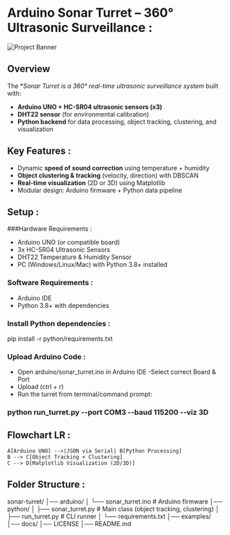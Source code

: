 # Arduino Sonar Turret – 360° Ultrasonic Surveillance :

![Project Banner](docs/banner_placeholder.png)

## Overview

The **Sonar Turret is a **360°* real-time ultrasonic surveillance system** built with:
- **Arduino UNO + HC-SR04 ultrasonic sensors (x3)**
- **DHT22 sensor** (for environmental calibration)
- **Python backend** for data processing, object tracking, clustering, and visualization

## Key Features :

- Dynamic **speed of sound correction** using temperature + humidity  
- **Object clustering & tracking** (velocity, direction) with DBSCAN  
- **Real-time visualization** (2D or 3D) using Matplotlib  
- Modular design: Arduino firmware + Python data pipeline  


## Setup :

###Hardware Requirements :
- Arduino UNO (or compatible board)  
- 3x HC-SR04 Ultrasonic Sensors  
- DHT22 Temperature & Humidity Sensor  
- PC (Windows/Linux/Mac) with Python 3.8+ installed  

### Software Requirements :
- Arduino IDE  
- Python 3.8+ with dependencies  

### Install Python dependencies :
pip install -r python/requirements.txt

### Upload Arduino Code :
- Open arduino/sonar_turret.ino in Arduino IDE
-Select correct Board & Port
- Upload (ctrl + r)
- Run the turret from terminal/command prompt:

### python run_turret.py --port COM3 --baud 115200 --viz 3D


## Flowchart LR :

    A[Arduino UNO] -->|JSON via Serial| B[Python Processing]
    B --> C[Object Tracking + Clustering]
    C --> D[Matplotlib Visualization (2D/3D)]


## Folder Structure :

sonar-turret/
│── arduino/
│   └── sonar_turret.ino          # Arduino firmware
│── python/
│   ├── sonar_turret.py           # Main class (object tracking, clustering)
│   ├── run_turret.py             # CLI runner
│   └── requirements.txt
│── examples/  
│── docs/ 
│── LICENSE
│── README.md
